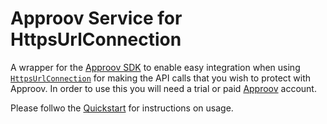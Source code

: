 # Approov Service for HttpsUrlConnection

A wrapper for the [Approov SDK](https://github.com/approov/approov-android-sdk) to enable easy integration when using [`HttpsUrlConnection`](https://developer.android.com/reference/javax/net/ssl/HttpsURLConnection) for making the API calls that you wish to protect with Approov. In order to use this you will need a trial or paid [Approov](https://www.approov.io) account.

Please follwo the [Quickstart](https://github.com/approov/quickstart-android-java-httpsurlconn) for instructions on usage.
